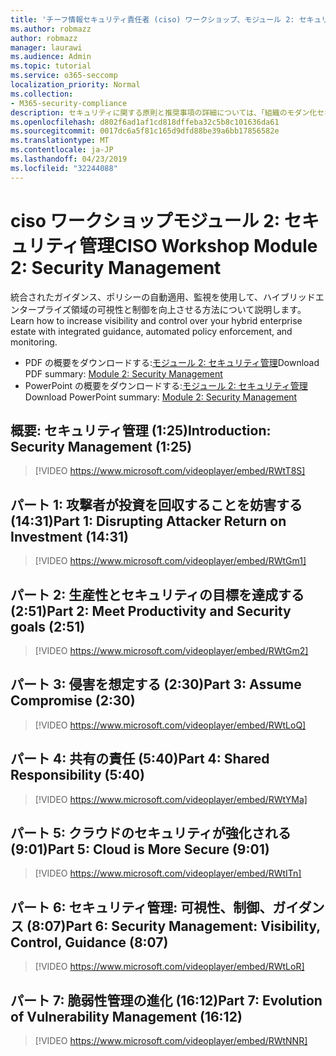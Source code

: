```yaml
---
title: 'チーフ情報セキュリティ責任者 (ciso) ワークショップ、モジュール 2: セキュリティ管理'
ms.author: robmazz
author: robmazz
manager: laurawi
ms.audience: Admin
ms.topic: tutorial
ms.service: o365-seccomp
localization_priority: Normal
ms.collection:
- M365-security-compliance
description: セキュリティに関する原則と推奨事項の詳細については、「組織のモダン化セキュリティ」を参照してください。
ms.openlocfilehash: d802f6ad1af1cd818dffeba32c5b8c101636da61
ms.sourcegitcommit: 0017dc6a5f81c165d9dfd88be39a6bb17856582e
ms.translationtype: MT
ms.contentlocale: ja-JP
ms.lasthandoff: 04/23/2019
ms.locfileid: "32244088"
---
```

# <a name="ciso-workshop-module-2-security-management"></a><span data-ttu-id="337b0-103">ciso ワークショップモジュール 2: セキュリティ管理</span><span class="sxs-lookup"><span data-stu-id="337b0-103">CISO Workshop Module 2: Security Management</span></span> 

<span data-ttu-id="337b0-104">統合されたガイダンス、ポリシーの自動適用、監視を使用して、ハイブリッドエンタープライズ領域の可視性と制御を向上させる方法について説明します。</span><span class="sxs-lookup"><span data-stu-id="337b0-104">Learn how to increase visibility and control over your hybrid enterprise estate with integrated guidance, automated policy enforcement, and monitoring.</span></span>

- <span data-ttu-id="337b0-105">PDF の概要をダウンロードする:[モジュール 2: セキュリティ管理](media/ciso-workshop-2-security-management.pdf)</span><span class="sxs-lookup"><span data-stu-id="337b0-105">Download PDF summary: [Module 2: Security Management](media/ciso-workshop-2-security-management.pdf)</span></span>
- <span data-ttu-id="337b0-106">PowerPoint の概要をダウンロードする:[モジュール 2: セキュリティ管理](https://docs.microsoft.com/office365/securitycompliance/media/ciso-workshop-2-security-management.pptx)</span><span class="sxs-lookup"><span data-stu-id="337b0-106">Download PowerPoint summary: [Module 2: Security Management](https://docs.microsoft.com/office365/securitycompliance/media/ciso-workshop-2-security-management.pptx)</span></span>

## <a name="introduction-security-management-125"></a><span data-ttu-id="337b0-107">概要: セキュリティ管理 (1:25)</span><span class="sxs-lookup"><span data-stu-id="337b0-107">Introduction: Security Management (1:25)</span></span>

> [!VIDEO https://www.microsoft.com/videoplayer/embed/RWtT8S]

## <a name="part-1-disrupting-attacker-return-on-investment-1431"></a><span data-ttu-id="337b0-108">パート 1: 攻撃者が投資を回収することを妨害する (14:31)</span><span class="sxs-lookup"><span data-stu-id="337b0-108">Part 1: Disrupting Attacker Return on Investment (14:31)</span></span>

> [!VIDEO https://www.microsoft.com/videoplayer/embed/RWtGm1]

## <a name="part-2-meet-productivity-and-security-goals-251"></a><span data-ttu-id="337b0-109">パート 2: 生産性とセキュリティの目標を達成する (2:51)</span><span class="sxs-lookup"><span data-stu-id="337b0-109">Part 2: Meet Productivity and Security goals (2:51)</span></span>

> [!VIDEO https://www.microsoft.com/videoplayer/embed/RWtGm2]

## <a name="part-3-assume-compromise-230"></a><span data-ttu-id="337b0-110">パート 3: 侵害を想定する (2:30)</span><span class="sxs-lookup"><span data-stu-id="337b0-110">Part 3: Assume Compromise (2:30)</span></span>

> [!VIDEO https://www.microsoft.com/videoplayer/embed/RWtLoQ]

## <a name="part-4-shared-responsibility-540"></a><span data-ttu-id="337b0-111">パート 4: 共有の責任 (5:40)</span><span class="sxs-lookup"><span data-stu-id="337b0-111">Part 4: Shared Responsibility (5:40)</span></span>

> [!VIDEO https://www.microsoft.com/videoplayer/embed/RWtYMa]

## <a name="part-5-cloud-is-more-secure-901"></a><span data-ttu-id="337b0-112">パート 5: クラウドのセキュリティが強化される (9:01)</span><span class="sxs-lookup"><span data-stu-id="337b0-112">Part 5: Cloud is More Secure (9:01)</span></span>

> [!VIDEO https://www.microsoft.com/videoplayer/embed/RWtITn]

## <a name="part-6-security-management-visibility-control-guidance-807"></a><span data-ttu-id="337b0-113">パート 6: セキュリティ管理: 可視性、制御、ガイダンス (8:07)</span><span class="sxs-lookup"><span data-stu-id="337b0-113">Part 6: Security Management: Visibility, Control, Guidance (8:07)</span></span>

> [!VIDEO https://www.microsoft.com/videoplayer/embed/RWtLoR]

## <a name="part-7-evolution-of-vulnerability-management-1612"></a><span data-ttu-id="337b0-114">パート 7: 脆弱性管理の進化 (16:12)</span><span class="sxs-lookup"><span data-stu-id="337b0-114">Part 7: Evolution of Vulnerability Management (16:12)</span></span>

> [!VIDEO https://www.microsoft.com/videoplayer/embed/RWtNNR]